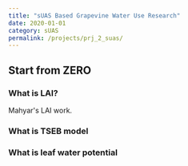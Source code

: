```yaml
---
title: "sUAS Based Grapevine Water Use Research"
date: 2020-01-01
category: sUAS
permalink: /projects/prj_2_suas/
---
```


<h2>Start from ZERO</h2>


<h3>What is LAI?</h3>
Mahyar's LAI work.

<h3>What is TSEB model</h3>

<h3>What is leaf water potential</h3>
<!-- Step 1 - Assembling a tralier<br>
We have purchased a tralier online. For more details and stories, Dr. Safeeq Khan can tell you. <br>
Dr. Khan and me assembled the trailer based on the manual. During the assembling, we found that this YouTube video is very helpful to build this <a href="https://www.youtube.com/watch?v=QL-F22P8uC8" target="_blank">Haul-Master 5*10 size trailer</a>. <br>
Dr. Khan suggested get the fully developed ECFT<sup>+</sup> layer by layer, which means assembling the trailer at first, then make a "concrete" basement, and then install all the sensors for monitoring. -->
